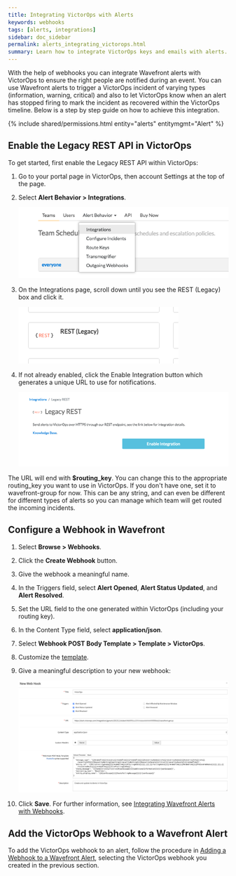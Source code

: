 ```yaml
---
title: Integrating VictorOps with Alerts
keywords: webhooks
tags: [alerts, integrations]
sidebar: doc_sidebar
permalink: alerts_integrating_victorops.html
summary: Learn how to integrate VictorOps keys and emails with alerts.
---
```

With the help of webhooks you can integrate Wavefront alerts with VictorOps to ensure the right people are notified during an event.  You can use Wavefront alerts to trigger a VictorOps incident of varying types (information, warning, critical) and also to let VictorOps know when an alert has stopped firing to mark the incident as recovered within the VictorOps timeline.  Below is a step by step guide on how to achieve this integration.

{% include shared/permissions.html entity="alerts" entitymgmt="Alert" %}

 
## Enable the Legacy REST API in VictorOps
To get started, first enable the Legacy REST API within VictorOps:

1. Go to your portal page in VictorOps, then account Settings at the top of the page.

1. Select **Alert Behavior > Integrations**.

    ![VictorOps alert](images/victorops_alert_behavior.png)

1. On the Integrations page, scroll down until you see the REST (Legacy) box and click it.

    ![VictorOps rest](images/victorops_rest_legacy.png)

1. If not already enabled, click the Enable Integration button which generates a unique URL to use for notifications.

    ![VictorOps enable](images/victorops_enable_integration.png)

The URL will end with **$routing_key**.  You can change this to the appropriate routing_key you want to use in VictorOps.  If you don't have one, set it to wavefront-group for now.  This can be any string, and can even be different for different types of alerts so you can manage which team will get routed the incoming incidents.
 
## Configure a Webhook in Wavefront

 1. Select **Browse > Webhooks**.
 1. Click the **Create Webhook** button.
 1. Give the webhook a meaningful name.
 1. In the Triggers field, select **Alert Opened**, **Alert Status Updated**, and **Alert Resolved**.
 1. Set the URL field to the one generated within VictorOps (including your routing key).
 1. In the Content Type field, select **application/json**.
 1. Select **Webhook POST Body Template > Template > VictorOps**.
 1. Customize the [template](alerts_integrating_webhooks.html#customizing-a-webhook-template).
 1. Give a meaningful description to your new webhook:

    ![VictorOps rest](images/victorops_webhook.png)
 1. Click **Save**.
 For further information, see [Integrating Wavefront Alerts with Webhooks](alerts_integrating_webhooks.html).
 
## Add the VictorOps Webhook to a Wavefront Alert
 
To add the VictorOps webhook to an alert, follow the procedure in [Adding a Webhook to a Wavefront Alert](alerts_integrating_webhooks.html#adding-a-webhook-to-a-wavefront-alert), selecting the VictorOps webhook you created in the previous section.


